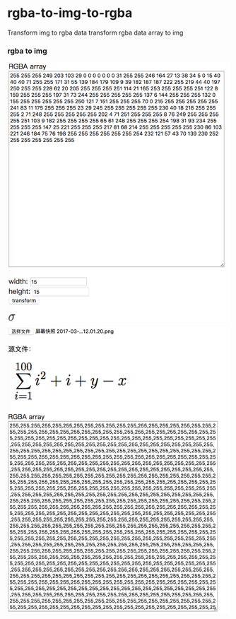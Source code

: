 # rgba-to-img-to-rgba

Transform img to rgba data
transform rgba data array to img

### rgba to img
![](./assets/rgba-to-img.png)
![](./assets/img-to-rgba.png)